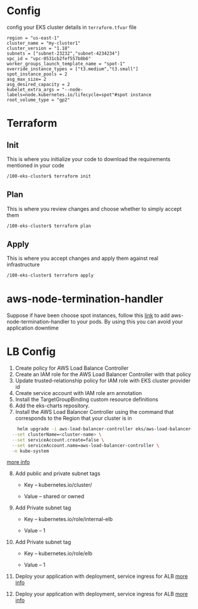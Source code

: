 
# Config
config your EKS cluster details in `terraform.tfvar` file
```note
region = "us-east-1"
cluster_name = "my-cluster1"
cluster_version = "1.18"
subnets = ["subnet-23232","subnet-4234234"]
vpc_id = "vpc-0531cb2fef557b8b6"
worker_groups_launch_template_name = "spot-1"
override_instance_types = ["t3.medium","t3.small"]
spot_instance_pools = 2
asg_max_size= 2
asg_desired_capacity = 2
kubelet_extra_args = "--node-labels=node.kubernetes.io/lifecycle=spot"#spot instance
root_volume_type = "gp2"
```
# Terraform

## Init
This is where you initialize your code to download the requirements mentioned in your code
```bash
/100-eks-cluster$ terraform init
```
## Plan
This is where you review changes and choose whether to simply accept them
```bash
/100-eks-cluster$ terraform plan
```
## Apply
This is where you accept changes and apply them against real infrastructure
```bash
/100-eks-cluster$ terraform apply
```
# aws-node-termination-handler
Suppose if have been choose spot instances, follow this [link](https://artifacthub.io/packages/helm/aws/aws-node-termination-handler) to add aws-node-termination-handler to your pods. By using this  you can avoid  your application downtime

# LB Config
1. Create policy for AWS Load Balance Controller
2. Create an IAM role for the AWS Load Balancer Controller with that policy
3. Update trusted-relationship policy for IAM role with EKS cluster provider id
4. Create service account with IAM role arn annotation
5. Install the TargetGroupBinding custom resource definitions
6. Add the eks-charts repository.
7. Install the AWS Load Balancer Controller using the command that corresponds to the Region that your cluster is in
```bash
    helm upgrade -i aws-load-balancer-controller eks/aws-load-balancer-controller \
  --set clusterName=<cluster-name> \
  --set serviceAccount.create=false \
  --set serviceAccount.name=aws-load-balancer-controller \
  -n kube-system
```
[more info](https://docs.aws.amazon.com/eks/latest/userguide/aws-load-balancer-controller.html)

8. Add public and private subnet tags

    - Key – kubernetes.io/cluster/<cluster-name>

    - Value – shared or owned

9. Add Private subnet tag

    - Key – kubernetes.io/role/internal-elb

    - Value – 1

10. Add Private subnet tag

    - Key – kubernetes.io/role/elb

    - Value – 1

11. Deploy your application with deployment, service ingress for ALB [more info](https://docs.aws.amazon.com/eks/latest/userguide/alb-ingress.html) 


12. Deploy your application with deployment, service ingress for ALB [more info](https://docs.aws.amazon.com/eks/latest/userguide/load-balancing.html) 